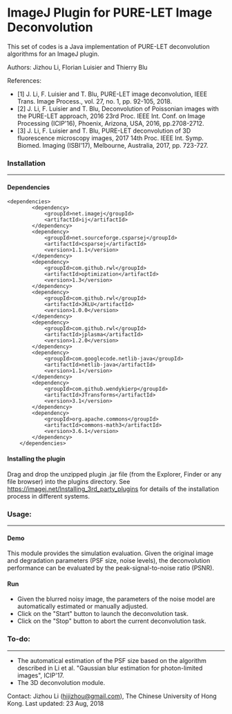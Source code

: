 ImageJ Plugin for PURE-LET Image Deconvolution
=============
This set of codes is a Java implementation of PURE-LET deconvolution algorithms for an ImageJ plugin. 

Authors: Jizhou Li, Florian Luisier and Thierry Blu

References:
- [1] J. Li, F. Luisier and T. Blu, PURE-LET image deconvolution, IEEE Trans. Image Process., 
        vol. 27, no. 1, pp. 92-105, 2018.
- [2] J. Li, F. Luisier and T. Blu, Deconvolution of Poissonian images with the PURE-LET approach, 
        2016 23rd Proc. IEEE Int. Conf. on Image Processing (ICIP'16), Phoenix, Arizona, USA, 2016, pp.2708-2712.
- [3] J. Li, F. Luisier and T. Blu, PURE-LET deconvolution of 3D fluorescence microscopy images, 
        2017 14th Proc. IEEE Int. Symp. Biomed. Imaging (ISBI'17), Melbourne, Australia, 2017, pp. 723-727.
   
### Installation
-----------
#### Dependencies

```
<dependencies>
		<dependency>
			<groupId>net.imagej</groupId>
			<artifactId>ij</artifactId>
		</dependency>
		<dependency>
			<groupId>net.sourceforge.csparsej</groupId>
			<artifactId>csparsej</artifactId>
			<version>1.1.1</version>
		</dependency>
		<dependency>
			<groupId>com.github.rwl</groupId>
			<artifactId>optimization</artifactId>
			<version>1.3</version>
		</dependency>
		<dependency>
			<groupId>com.github.rwl</groupId>
			<artifactId>JKLU</artifactId>
			<version>1.0.0</version>
		</dependency>
		<dependency>
			<groupId>com.github.rwl</groupId>
			<artifactId>jplasma</artifactId>
			<version>1.2.0</version>
		</dependency>
		<dependency>
			<groupId>com.googlecode.netlib-java</groupId>
			<artifactId>netlib-java</artifactId>
			<version>1.1</version>
		</dependency>
		<dependency>
			<groupId>com.github.wendykierp</groupId>
			<artifactId>JTransforms</artifactId>
			<version>3.1</version>
		</dependency>
		<dependency>
			<groupId>org.apache.commons</groupId>
			<artifactId>commons-math3</artifactId>
			<version>3.6.1</version>
		</dependency>
	</dependencies>
```

#### Installing the plugin

Drag and drop the unzipped plugin .jar file (from the Explorer, Finder or any file browser) into the plugins directory. See https://imagej.net/Installing_3rd_party_plugins for details of the installation process in different systems.

### Usage:
-----------

#### Demo
This module provides the simulation evaluation. Given the original image and degradation parameters (PSF size, noise levels), the deconvolution performance can be evaluated by the peak-signal-to-noise ratio (PSNR). 

#### Run
- Given the blurred noisy image, the parameters of the noise model are automatically estimated or manually adjusted.  
- Click on the "Start" button to launch the deconvolution task.
- Click on the "Stop" button to abort the current deconvolution task.

### To-do:
-----------

- The automatical estimation of the PSF size based on the algorithm described in Li et al. "Gaussian blur estimation for photon-limited images", ICIP'17.
- The 3D deconvolution module.


Contact: Jizhou Li (hijizhou@gmail.com), The Chinese University of Hong Kong.
Last updated: 23 Aug, 2018
